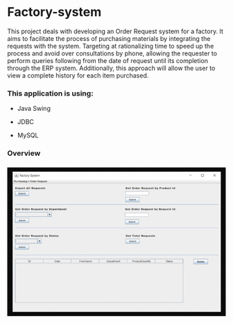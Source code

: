 # Factory-system

This project deals with developing an Order Request system for a factory. It aims to facilitate the process of purchasing materials by integrating the requests with the system.
Targeting at rationalizing time to speed up the process and avoid over consultations by phone, allowing the requester to perform queries following from the date of request until
its completion through the ERP system. Additionally, this approach will allow the user to view a complete history for each item purchased.

### This application is using:

* Java Swing
- JDBC
+ MySQL

### Overview
![Alt Text](https://github.com/JoyceSM/factory-system/blob/master/images/factory.gif)
